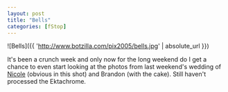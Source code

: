 ```yaml
---
layout: post
title: "Bells"
categories: [fStop]
---
```



![Bells]({{ 'http://www.botzilla.com/pix2005/bells.jpg' | absolute_url }})


It's been a crunch week and only now for the long weekend do I get a chance to even start looking at the photos from last weekend's wedding of <a href="http://www.neekole.com/">Nicole</a> (obvious in this shot) and Brandon (with the cake). Still haven't processed the Ektachrome.

